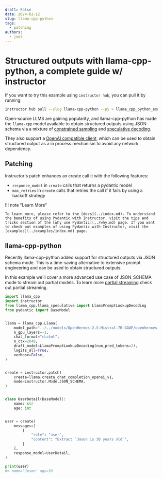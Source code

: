 ```yaml
---
draft: False
date: 2024-02-12
slug: llama-cpp-python
tags:
  - patching
authors:
  - jxnl
---
```


# Structured outputs with llama-cpp-python, a complete guide w/ instructor

If you want to try this example using `instructor hub`, you can pull it by running

```bash
instructor hub pull --slug llama-cpp-python --py > llama_cpp_python_example.py
```

Open-source LLMS are gaining popularity, and llama-cpp-python has made the `llama-cpp` model available to obtain structured outputs using JSON schema via a mixture of [constrained sampling](https://llama-cpp-python.readthedocs.io/en/latest/#json-schema-mode) and [speculative decoding](https://llama-cpp-python.readthedocs.io/en/latest/#speculative-decoding).

They also support a [OpenAI compatible client](https://llama-cpp-python.readthedocs.io/en/latest/#openai-compatible-web-server), which can be used to obtain structured output as a in process mechanism to avoid any network dependency.

<!-- more -->

## Patching

Instructor's patch enhances an create call it with the following features:

- `response_model` in `create` calls that returns a pydantic model
- `max_retries` in `create` calls that retries the call if it fails by using a backoff strategy

!!! note "Learn More"

    To learn more, please refer to the [docs](../index.md). To understand the benefits of using Pydantic with Instructor, visit the tips and tricks section of the [why use Pydantic](../why.md) page. If you want to check out examples of using Pydantic with Instructor, visit the [examples](../examples/index.md) page.

## llama-cpp-python

Recently llama-cpp-python added support for structured outputs via JSON schema mode. This is a time-saving alternative to extensive prompt engineering and can be used to obtain structured outputs.

In this example we'll cover a more advanced use case of JSON_SCHEMA mode to stream out partial models. To learn more [partial streaming](https://github.com/jxnl/instructor/concepts/partial.md) check out partial streaming.

```python
import llama_cpp
import instructor
from llama_cpp.llama_speculative import LlamaPromptLookupDecoding
from pydantic import BaseModel


llama = llama_cpp.Llama(
    model_path="../../models/OpenHermes-2.5-Mistral-7B-GGUF/openhermes-2.5-mistral-7b.Q4_K_M.gguf",
    n_gpu_layers=-1,
    chat_format="chatml",
    n_ctx=2048,
    draft_model=LlamaPromptLookupDecoding(num_pred_tokens=2),
    logits_all=True,
    verbose=False,
)


create = instructor.patch(
    create=llama.create_chat_completion_openai_v1,
    mode=instructor.Mode.JSON_SCHEMA,
)


class UserDetail(BaseModel):
    name: str
    age: int


user = create(
    messages=[
        {
            "role": "user",
            "content": "Extract `Jason is 30 years old`",
        }
    ],
    response_model=UserDetail,
)

print(user)
#> name='Jason' age=30
```
